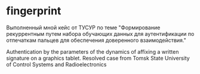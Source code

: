 # fingerprint
Выполненный мной кейс от ТУСУР по теме "Формирование рекуррентным путем набора обучающих данных для аутентификации по отпечаткам пальцев для обеспечения доверенного взаимодействия."

Authentication by the parameters of the dynamics of affixing a written signature on a graphics tablet.
Resolved case from Tomsk State University of Control Systems and Radioelectronics
